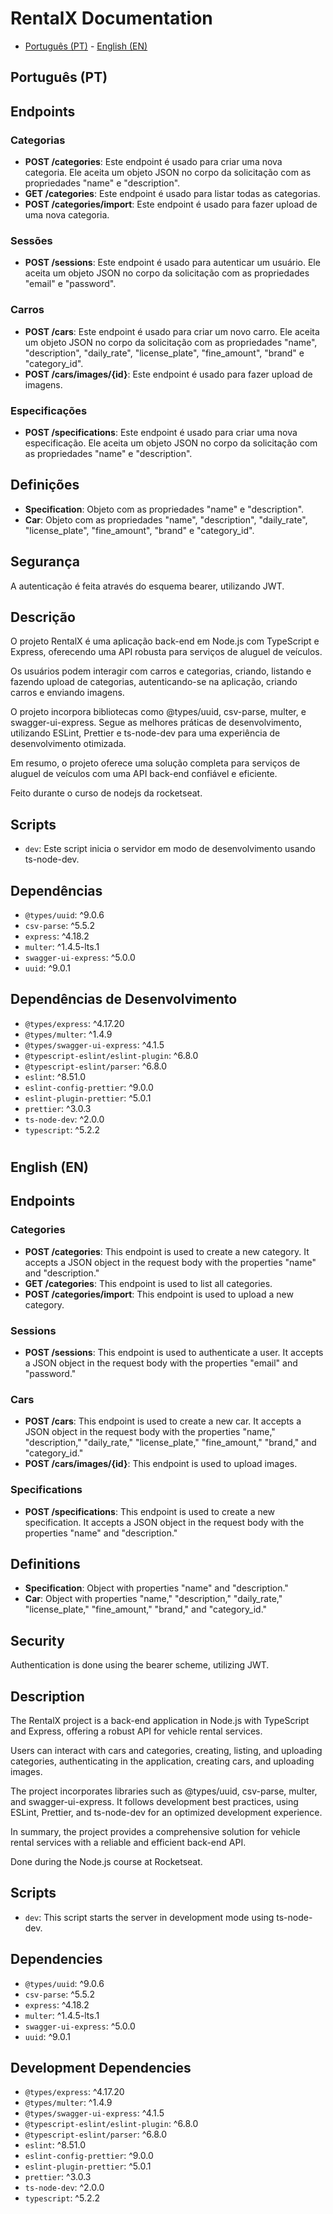 # RentalX Documentation
- [Português (PT)](#portuguese-pt) - [English (EN)](#english-en)

## Português (PT)

## Endpoints

### Categorias

- **POST /categories**: Este endpoint é usado para criar uma nova categoria. Ele aceita um objeto JSON no corpo da solicitação com as propriedades "name" e "description".
- **GET /categories**: Este endpoint é usado para listar todas as categorias.
- **POST /categories/import**: Este endpoint é usado para fazer upload de uma nova categoria.

### Sessões

- **POST /sessions**: Este endpoint é usado para autenticar um usuário. Ele aceita um objeto JSON no corpo da solicitação com as propriedades "email" e "password".

### Carros

- **POST /cars**: Este endpoint é usado para criar um novo carro. Ele aceita um objeto JSON no corpo da solicitação com as propriedades "name", "description", "daily_rate", "license_plate", "fine_amount", "brand" e "category_id".
- **POST /cars/images/{id}**: Este endpoint é usado para fazer upload de imagens.

### Especificações

- **POST /specifications**: Este endpoint é usado para criar uma nova especificação. Ele aceita um objeto JSON no corpo da solicitação com as propriedades "name" e "description".

## Definições

- **Specification**: Objeto com as propriedades "name" e "description".
- **Car**: Objeto com as propriedades "name", "description", "daily_rate", "license_plate", "fine_amount", "brand" e "category_id".

## Segurança

A autenticação é feita através do esquema bearer, utilizando JWT.

## Descrição

O projeto RentalX é uma aplicação back-end em Node.js com TypeScript e Express, oferecendo uma API robusta para serviços de aluguel de veículos. 

Os usuários podem interagir com carros e categorias, criando, listando e fazendo upload de categorias, autenticando-se na aplicação, criando carros e enviando imagens. 

O projeto incorpora bibliotecas como @types/uuid, csv-parse, multer, e swagger-ui-express. Segue as melhores práticas de desenvolvimento, utilizando ESLint, Prettier e ts-node-dev para uma experiência de desenvolvimento otimizada.

 Em resumo, o projeto oferece uma solução completa para serviços de aluguel de veículos com uma API back-end confiável e eficiente.

 Feito durante o curso de nodejs da rocketseat.

## Scripts

- `dev`: Este script inicia o servidor em modo de desenvolvimento usando ts-node-dev.

## Dependências

- `@types/uuid`: ^9.0.6
- `csv-parse`: ^5.5.2
- `express`: ^4.18.2
- `multer`: ^1.4.5-lts.1
- `swagger-ui-express`: ^5.0.0
- `uuid`: ^9.0.1

## Dependências de Desenvolvimento

- `@types/express`: ^4.17.20
- `@types/multer`: ^1.4.9
- `@types/swagger-ui-express`: ^4.1.5
- `@typescript-eslint/eslint-plugin`: ^6.8.0
- `@typescript-eslint/parser`: ^6.8.0
- `eslint`: ^8.51.0
- `eslint-config-prettier`: ^9.0.0
- `eslint-plugin-prettier`: ^5.0.1
- `prettier`: ^3.0.3
- `ts-node-dev`: ^2.0.0
- `typescript`: ^5.2.2

#

## English (EN)


## Endpoints

### Categories

- **POST /categories**: This endpoint is used to create a new category. It accepts a JSON object in the request body with the properties "name" and "description."
- **GET /categories**: This endpoint is used to list all categories.
- **POST /categories/import**: This endpoint is used to upload a new category.

### Sessions

- **POST /sessions**: This endpoint is used to authenticate a user. It accepts a JSON object in the request body with the properties "email" and "password."

### Cars

- **POST /cars**: This endpoint is used to create a new car. It accepts a JSON object in the request body with the properties "name," "description," "daily_rate," "license_plate," "fine_amount," "brand," and "category_id."
- **POST /cars/images/{id}**: This endpoint is used to upload images.

### Specifications

- **POST /specifications**: This endpoint is used to create a new specification. It accepts a JSON object in the request body with the properties "name" and "description."

## Definitions

- **Specification**: Object with properties "name" and "description."
- **Car**: Object with properties "name," "description," "daily_rate," "license_plate," "fine_amount," "brand," and "category_id."

## Security

Authentication is done using the bearer scheme, utilizing JWT.

## Description

The RentalX project is a back-end application in Node.js with TypeScript and Express, offering a robust API for vehicle rental services.

Users can interact with cars and categories, creating, listing, and uploading categories, authenticating in the application, creating cars, and uploading images.

The project incorporates libraries such as @types/uuid, csv-parse, multer, and swagger-ui-express. It follows development best practices, using ESLint, Prettier, and ts-node-dev for an optimized development experience.

In summary, the project provides a comprehensive solution for vehicle rental services with a reliable and efficient back-end API.

Done during the Node.js course at Rocketseat.

## Scripts

- `dev`: This script starts the server in development mode using ts-node-dev.

## Dependencies

- `@types/uuid`: ^9.0.6
- `csv-parse`: ^5.5.2
- `express`: ^4.18.2
- `multer`: ^1.4.5-lts.1
- `swagger-ui-express`: ^5.0.0
- `uuid`: ^9.0.1

## Development Dependencies

- `@types/express`: ^4.17.20
- `@types/multer`: ^1.4.9
- `@types/swagger-ui-express`: ^4.1.5
- `@typescript-eslint/eslint-plugin`: ^6.8.0
- `@typescript-eslint/parser`: ^6.8.0
- `eslint`: ^8.51.0
- `eslint-config-prettier`: ^9.0.0
- `eslint-plugin-prettier`: ^5.0.1
- `prettier`: ^3.0.3
- `ts-node-dev`: ^2.0.0
- `typescript`: ^5.2.2

